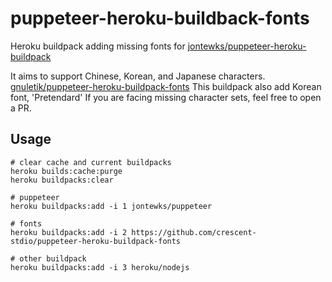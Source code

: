 # puppeteer-heroku-buildback-fonts

Heroku buildpack adding missing fonts for [jontewks/puppeteer-heroku-buildpack](https://elements.heroku.com/buildpacks/jontewks/puppeteer-heroku-buildpack)

It aims to support Chinese, Korean, and Japanese characters. [gnuletik/puppeteer-heroku-buildpack-fonts](https://github.com/gnuletik/puppeteer-heroku-buildpack-fonts)
This buildpack  also add Korean font, 'Pretendard'
If you are facing missing character sets, feel free to open a PR.

## Usage

```sh-session
# clear cache and current buildpacks
heroku builds:cache:purge
heroku buildpacks:clear

# puppeteer
heroku buildpacks:add -i 1 jontewks/puppeteer

# fonts
heroku buildpacks:add -i 2 https://github.com/crescent-stdio/puppeteer-heroku-buildpack-fonts

# other buildpack
heroku buildpacks:add -i 3 heroku/nodejs
```